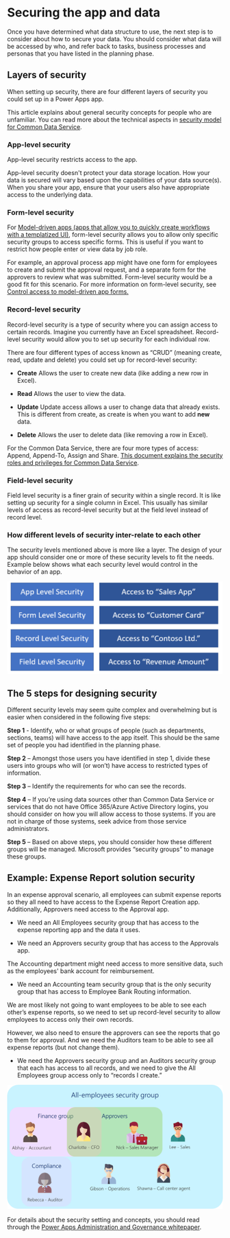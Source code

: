 Securing the app and data
=========================

Once you have determined what data structure to use, the next step is to
consider about how to secure your data. You should consider what data will be
accessed by who, and refer back to tasks, business processes and personas that
you have listed in the planning phase.

Layers of security
------------------

When setting up security, there are four different layers of security you could
set up in a Power Apps app.

This article explains about general security concepts for people who are
unfamiliar. You can read more about the technical aspects in [security model for
Common Data
Service](https://docs.microsoft.com/power-platform/admin/security-roles-privileges).

### App-level security

App-level security restricts access to the app.

App-level security doesn't protect your data storage location. How your data is
secured will vary based upon the capabilities of your data source(s). When you
share your app, ensure that your users also have appropriate access to the
underlying data.

### Form-level security

For [Model-driven apps (apps that allow you to quickly create workflows with a
templatized
UI)](../../maker/model-driven-apps/model-driven-app-overview),
form-level security allows you to allow only specific security groups to access
specific forms. This is useful if you want to restrict how people enter or view
data by job role.

For example, an approval process app might have one form for employees to create
and submit the approval request, and a separate form for the approvers to review
what was submitted. Form-level security would be a good fit for this scenario.
For more information on form-level security, see [Control access to
model-driven app
forms.](../../maker/model-driven-apps/control-access-forms)

### Record-level security

Record-level security is a type of security where you can assign access to
certain records. Imagine you currently have an Excel spreadsheet. Record-level
security would allow you to set up security for each individual row.

There are four different types of access known as “CRUD” (meaning create, read,
update and delete) you could set up for record-level security:

-   **Create** Allows the user to create new data (like adding a new row in
    Excel).

-   **Read** Allows the user to view the data.

-   **Update** Update access allows a user to change data that already exists.
    This is different from create, as create is when you want to add **new**
    data.

-   **Delete** Allows the user to delete data (like removing a row in Excel).

For the Common Data Service, there are four more types of access: Append,
Append-To, Assign and Share. [This document explains the security roles and
privileges for Common Data
Service](https://docs.microsoft.com/power-platform/admin/security-roles-privileges).

### Field-level security

Field level security is a finer grain of security within a single record. It is
like setting up security for a single column in Excel. This usually has similar
levels of access as record-level security but at the field level instead of
record level.

### How different levels of security inter-relate to each other

The security levels mentioned above is more like a layer. The design of your app
should consider one or more of these security levels to fit the needs. Example
below shows what each security level would control in the behavior of an app.

![Security levels](media/security-levels.png)

The 5 steps for designing security
----------------------------------

Different security levels may seem quite complex and overwhelming but is easier
when considered in the following five steps:

**Step 1** - Identify, who or what groups of people (such as departments,
sections, teams) will have access to the app itself. This should be the same set
of people you had identified in the planning phase.

**Step 2** – Amongst those users you have identified in step 1, divide these
users into groups who will (or won’t) have access to restricted types of
information.

**Step 3** – Identify the requirements for who can see the records.

**Step 4** – If you’re using data sources other than Common Data Service or
services that do not have Office 365/Azure Active Directory logins, you should
consider on how you will allow access to those systems. If you are not in charge
of those systems, seek advice from those service administrators.

**Step 5** – Based on above steps, you should consider how these different
groups will be managed. Microsoft provides “security groups” to manage these
groups.

Example: Expense Report solution security
-----------------------------------------

In an expense approval scenario, all employees can submit expense reports so
they all need to have access to the Expense Report Creation app. Additionally,
Approvers need access to the Approval app.

-   We need an All Employees security group that has access to the expense
    reporting app and the data it uses.

-   We need an Approvers security group that has access to the Approvals app.

The Accounting department might need access to more sensitive data, such as the
employees' bank account for reimbursement.

-   We need an Accounting team security group that is the only security group
    that has access to Employee Bank Routing information.

We are most likely not going to want employees to be able to see each other’s
expense reports, so we need to set up record-level security to allow employees
to access only their own records.

However, we also need to ensure the approvers can see the reports that go to
them for approval. And we need the Auditors team to be able to see all expense
reports (but not change them).

-   We need the Approvers security group and an Auditors security group that
    each has access to all records, and we need to give the All Employees group
    access only to “records I create.”

![Diagram of expense report example security groups](media/expense-report-security.png)

For details about the security setting and concepts, you should read through the
[Power Apps Administration and Governance
whitepaper](https://aka.ms/powerappsadminwhitepaper).
